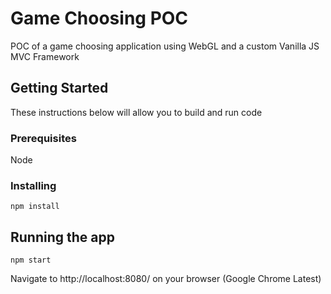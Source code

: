 # Game Choosing POC

POC of a game choosing application using WebGL and a custom Vanilla JS MVC Framework

## Getting Started

These instructions below will allow you to build and run code
### Prerequisites

Node

### Installing

```
npm install
```

## Running the app

```
npm start
```

Navigate to http://localhost:8080/ on your browser (Google Chrome Latest)

